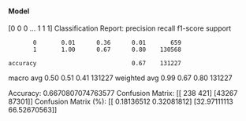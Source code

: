 #### Model
[0 0 0 ... 1 1 1]
Classification Report:
              precision    recall  f1-score   support

           0       0.01      0.36      0.01       659
           1       1.00      0.67      0.80    130568

    accuracy                           0.67    131227
   macro avg       0.50      0.51      0.41    131227
weighted avg       0.99      0.67      0.80    131227

Accuracy: 0.6670807074763577
Confusion Matrix:
[[  238   421]
 [43267 87301]]
Confusion Matrix (%):
[[ 0.18136512  0.32081812]
 [32.97111113 66.52670563]]

